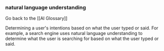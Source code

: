 ### natural language understanding

Go back to the [[AI Glossary]]


Determining a user's intentions based on what the user typed or said. For example, a search engine uses natural language understanding to determine what the user is searching for based on what the user typed or said.

